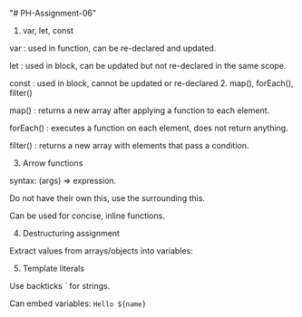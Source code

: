 "# PH-Assignment-06"
1. var, let, const

var : used in function, can be re-declared and updated.

let : used in block, can be updated but not re-declared in the same scope.

const : used in block, cannot be updated or re-declared
2. map(), forEach(), filter()

map() : returns a new array after applying a function to each element.

forEach() : executes a function on each element, does not return anything.

filter() : returns a new array with elements that pass a condition.

3. Arrow functions

syntax: (args) => expression.

Do not have their own this, use the surrounding this.

Can be used for concise, inline functions.

4. Destructuring assignment

Extract values from arrays/objects into variables:

5. Template literals

Use backticks ` for strings.

Can embed variables: `Hello ${name}`